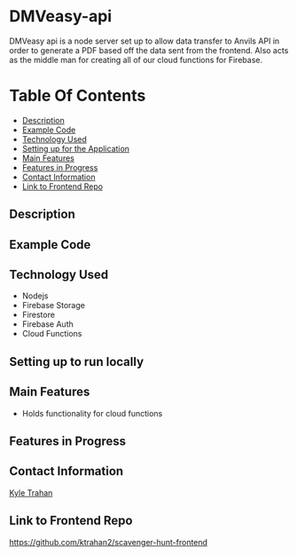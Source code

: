 # DMVeasy-api

DMVeasy api is a node server set up to allow data transfer to Anvils API in order to generate a PDF based off the data sent from the frontend. Also acts as the 
middle man for creating all of our cloud functions for Firebase.

# Table Of Contents 
- [Description](https://github.com/MusicMeier/DMVeasy-backend#description)
- [Example Code](https://github.com/MusicMeier/DMVeasy-backend#example-code)
- [Technology Used](https://github.com/MusicMeier/DMVeasy-backend#technology-used)
- [Setting up for the Application](https://github.com/ktrahan2/spacey-bois-backend/tree/main#setting-up-for-the-application)
- [Main Features](https://github.com/ktrahan2/scavenger-hunt-backend/tree/main#main-features)
- [Features in Progress](https://github.com/ktrahan2/scavenger-hunt-backend/tree/main#features-in-progress)
- [Contact Information](https://github.com/ktrahan2/scavenger-hunt-backend/tree/main#contact-information)
- [Link to Frontend Repo](https://github.com/ktrahan2/scavenger-hunt-backend/tree/main#link-to-frontend-repo)

## Description



## Example Code 


## Technology Used

- Nodejs
- Firebase Storage
- Firestore
- Firebase Auth
- Cloud Functions

## Setting up to run locally

## Main Features

- Holds functionality for cloud functions

## Features in Progress



## Contact Information

[Kyle Trahan](https://www.linkedin.com/in/kyle-trahan-8384678b/)

## Link to Frontend Repo
https://github.com/ktrahan2/scavenger-hunt-frontend



